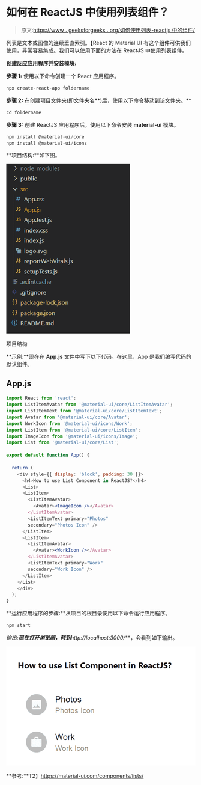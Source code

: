 # 如何在 ReactJS 中使用列表组件？

> 原文:[https://www . geeksforgeeks . org/如何使用列表-reactjs 中的组件/](https://www.geeksforgeeks.org/how-to-use-list-component-in-reactjs/)

列表是文本或图像的连续垂直索引。【React 的 Material UI 有这个组件可供我们使用，非常容易集成。我们可以使用下面的方法在 ReactJS 中使用列表组件。

**创建反应应用程序并安装模块:**

**步骤 1:** 使用以下命令创建一个 React 应用程序。

```jsx
npx create-react-app foldername
```

**步骤 2:** 在创建项目文件夹(即文件夹名**)后，使用以下命令移动到该文件夹。**

```jsx
cd foldername
```

**步骤 3:** 创建 ReactJS 应用程序后，使用以下命令安装 **material-ui** 模块。

```jsx
npm install @material-ui/core
npm install @material-ui/icons
```

**项目结构:**如下图。

![](img/f04ae0d8b722a9fff0bd9bd138b29c23.png)

项目结构

**示例:**现在在 **App.js** 文件中写下以下代码。在这里，App 是我们编写代码的默认组件。

## App.js

```jsx
import React from 'react';
import ListItemAvatar from '@material-ui/core/ListItemAvatar';
import ListItemText from '@material-ui/core/ListItemText';
import Avatar from '@material-ui/core/Avatar';
import WorkIcon from '@material-ui/icons/Work';
import ListItem from '@material-ui/core/ListItem';
import ImageIcon from '@material-ui/icons/Image';
import List from '@material-ui/core/List';

export default function App() {

  return (
    <div style={{ display: 'block', padding: 30 }}>
      <h4>How to use List Component in ReactJS?</h4>
      <List>
      <ListItem>
        <ListItemAvatar>
          <Avatar><ImageIcon /></Avatar>
        </ListItemAvatar>
        <ListItemText primary="Photos" 
        secondary="Photos Icon" />
      </ListItem>
      <ListItem>
        <ListItemAvatar>
          <Avatar><WorkIcon /></Avatar>
        </ListItemAvatar>
        <ListItemText primary="Work" 
        secondary="Work Icon" />
      </ListItem>
    </List>
    </div>
  );
}
```

**运行应用程序的步骤:**从项目的根目录使用以下命令运行应用程序。

```jsx
npm start
```

**输出:**现在打开浏览器，转到***http://localhost:3000/***，会看到如下输出。

![](img/32cc6bb972bd14e5f9988d77c2085c2a.png)

**参考:**T2】https://material-ui.com/components/lists/